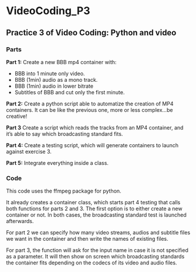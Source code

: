 # VideoCoding_P3
## Practice 3 of Video Coding: Python and video

### Parts

**Part 1:** Create a new BBB mp4 container with:
- BBB into 1 minute only video.
- BBB (1min) audio as a mono track.
- BBB (1min) audio in lower bitrate
- Subtitles of BBB and cut only the first minute.

**Part 2:** Create a python script able to automatize the creation of MP4 containers. It can be like the previous one, more or less complex...be creative!

**Part 3** Create a script which reads the tracks from an MP4 container, and it’s able to say which broadcasting standard fits.

**Part 4:** Create a testing script, which will generate containers to launch against exercise 3.

**Part 5:** Integrate everything inside a class.

### Code

This code uses the ffmpeg package for python.

It already creates a container class, which starts part 4 testing that calls both functions for parts 2 and 3. The first option is to either create a new container or not. In both cases, the broadcasting standard test is launched afterwards.

For part 2 we can specify how many video streams, audios and subtitle files we want in the container and then write the names of existing files.

For part 3, the function will ask for the input name in case it is not specified as a parameter. It will then show on screen which broadcasting standards the container fits depending on the codecs of its video and audio files.
